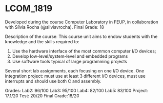# LCOM_1819
Developed during the course Computer Laboratory in FEUP, in collaboration with Sílvia Rocha (@silviavrocha).
Final Grade: 18

Description of the course:
This course unit aims to endow students with the knowledge and the skills required to:
1. Use the hardware interface of the most common computer I/O devices;
2. Develop low-level/system-level and embedded programs
3. Use software tools typical of large programming projects

Several short lab assignments, each focusing on one I/O device.
One integration project: must use at least 3 different I/O devices, must use interrupts and should use both C and assembly.

Grades:
Lab2: 96/100
Lab3: 95/100
Lab4: 82/100
Lab5: 83/100
Project: 17.1/20
Test: 20/20
Final Grade:18/20
